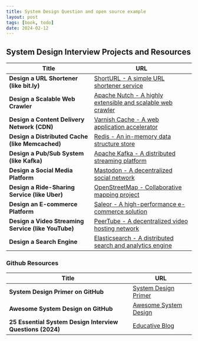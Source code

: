 ```yaml
---
title: System Design Question and open source example
layout: post
tags: [book, todo]
date: 2024-02-12
---
```

## System Design Interview Projects and Resources

| **Title** | **URL** |
|-----------|----------|
| **Design a URL Shortener (like bit.ly)** | [ShortURL - A simple URL shortener service](https://github.com/shorturl/shorturl) |
| **Design a Scalable Web Crawler** | [Apache Nutch - A highly extensible and scalable web crawler](https://nutch.apache.org/) |
| **Design a Content Delivery Network (CDN)** | [Varnish Cache - A web application accelerator](https://varnish-cache.org/) |
| **Design a Distributed Cache (like Memcached)** | [Redis - An in-memory data structure store](https://redis.io/) |
| **Design a Pub/Sub System (like Kafka)** | [Apache Kafka - A distributed streaming platform](https://kafka.apache.org/) |
| **Design a Social Media Platform** | [Mastodon - A decentralized social network](https://joinmastodon.org/) |
| **Design a Ride-Sharing Service (like Uber)** | [OpenStreetMap - Collaborative mapping project](https://www.openstreetmap.org/) |
| **Design an E-commerce Platform** | [Saleor - A high-performance e-commerce solution](https://saleor.io/) |
| **Design a Video Streaming Service (like YouTube)** | [PeerTube - A decentralized video hosting network](https://joinpeertube.org/) |
| **Design a Search Engine** | [Elasticsearch - A distributed search and analytics engine](https://www.elastic.co/elasticsearch/) |

### Github Resources
| **Title** | **URL** |
|-----------|----------|
| **System Design Primer on GitHub** | [System Design Primer](https://github.com/donnemartin/system-design-primer) |
| **Awesome System Design on GitHub** | [Awesome System Design](https://github.com/topics/system-design-interview) |
| **25 Essential System Design Interview Questions (2024)** | [Educative Blog](https://www.educative.io/blog/system-design-interview-questions) |
